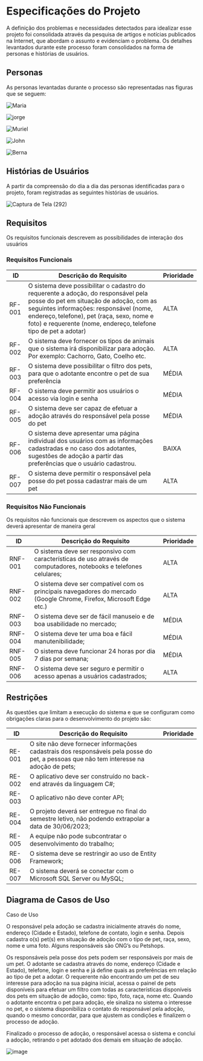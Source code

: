 # Especificações do Projeto

A definição dos problemas e necessidades detectados para idealizar esse projeto foi consolidada através da pesquisa de artigos e notícias publicados na Internet, que abordam o assunto e evidenciam o problema. Os detalhes levantados durante este processo foram consolidados na forma de personas e histórias de usuários.  

## Personas
As personas levantadas durante o processo são representadas nas figuras que se seguem:  

![Maria](https://user-images.githubusercontent.com/112135999/226181999-7aee16a2-cb3d-4a7f-9976-80d4f4bc8dbe.png)

![jorge](https://user-images.githubusercontent.com/112135999/226182011-0aa54ab3-5db2-40ba-a362-6ec9b2e995c5.png)

![Muriel](https://user-images.githubusercontent.com/112135999/226182018-1bd7eef9-740a-4a61-a665-1cc0c15807f0.png)

![John](https://user-images.githubusercontent.com/112135999/226182026-b65034e0-c51b-4a07-8a7c-7632a87a1951.png)

![Berna](https://user-images.githubusercontent.com/112135999/226182032-55fbbd4f-ccde-4536-828c-952f01ffba2f.png)

## Histórias de Usuários

A partir da compreensão do dia a dia das personas identificadas para o projeto, foram registradas as seguintes histórias de usuários.  

![Captura de Tela (292)](https://user-images.githubusercontent.com/117127986/225786513-984ca7ad-d71e-4ab3-8187-dca4ea8ded59.png)


## Requisitos

<!-- As tabelas que se seguem apresentam os requisitos funcionais e não funcionais que detalham o escopo do projeto.
 -->
 Os requisitos funcionais descrevem as possibilidades de interação dos usuários
 
### Requisitos Funcionais

|ID    | Descrição do Requisito  | Prioridade |
|------|-----------------------------------------|----|
|RF-001| O sistema deve possibilitar o cadastro do requerente a adoção, do responsável pela posse do pet em situação de adoção, com as seguintes informações: responsável (nome, endereço, telefone), pet (raça, sexo, nome e foto) e requerente (nome, endereço, telefone tipo de pet a adotar) | ALTA | 
|RF-002| O sistema deve fornecer os tipos de animais que o sistema irá disponibilizar para adoção. Por exemplo: Cachorro, Gato, Coelho etc.   | ALTA |
|RF-003| O sistema deve possibilitar o filtro dos pets, para que o adotante encontre o pet de sua preferência  | MÉDIA |
|RF-004| O sistema deve permitir aos usuários o acesso via login e senha | MÉDIA |
|RF-005| O sistema deve ser capaz de efetuar a adoção através do responsável pela posse do pet | MÉDIA |
|RF-006| O sistema deve apresentar uma página individual dos usuários com as informações cadastradas e no caso dos adotantes, sugestões de adoção a partir das preferências que o usuário cadastrou.  | BAIXA |
|RF-007| O sistema deve permitir o responsável pela posse do pet possa cadastrar mais de um pet | ALTA |

### Requisitos Não Funcionais
Os requisitos não funcionais que descrevem os aspectos que o sistema deverá apresentar de maneira geral

|ID    | Descrição do Requisito  | Prioridade |
|------|-----------------------------------------|----|
|RNF-001| O sistema deve ser responsivo com características de uso através de computadores, notebooks e telefones celulares; | ALTA | 
|RNF-002| O sistema deve ser compatível com os principais navegadores do mercado (Google Chrome, Firefox, Microsoft Edge etc.) | ALTA |
|RNF-003| O sistema deve ser de fácil manuseio e de boa usabilidade no mercado;  | MÉDIA |
|RNF-004| O sistema deve ter uma boa e fácil manutenibilidade;  | MÉDIA |
|RNF-005| O sistema deve funcionar 24 horas por dia 7 dias por semana; | MÉDIA |
|RNF-006|O sistema deve ser seguro e permitir o acesso apenas a usuários cadastrados; | ALTA |

## Restrições

As questões que limitam a execução do sistema e que se configuram como obrigações claras para o desenvolvimento do projeto são:

|ID    | Descrição do Requisito  | Prioridade |
|------|-----------------------------------------|----|
|RE-001| O site não deve fornecer informações cadastrais dos responsáveis pela posse do pet, a pessoas que não tem interesse na adoção de pets; 
|RE-002| O aplicativo deve ser construído no back-end através da linguagem C#;
|RE-003| O aplicativo não deve conter API;
|RE-004| O projeto deverá ser entregue no final do semestre letivo, não podendo extrapolar a data de 30/06/2023;
|RE-005| A equipe não pode subcontratar o desenvolvimento do trabalho;
|RE-006| O sistema deve se restringir ao uso de Entity Framework;
|RE-007| O sistema deverá se conectar com o Microsoft SQL Server ou MySQL;


## Diagrama de Casos de Uso

 Caso de Uso
 
O responsável pela adoção se cadastra inicialmente através do nome, endereço (Cidade e Estado),
telefone de contato, login e senha. Depois cadastra o(s) pet(s) em situação de adoção com o 
tipo de pet, raça, sexo, nome e uma foto. Alguns responsáveis são ONG’s ou Petshops.

Os responsáveis pela posse dos pets podem ser responsáveis por mais de um pet.
O adotante se cadastra através do nome, endereço (Cidade e Estado), telefone, login e senha e já 
define quais as preferências em relação ao tipo de pet a adotar. O requerente não encontrando 
um pet de seu interesse para adoção na sua página inicial, acessa o painel de pets disponíveis para 
efetuar um filtro com todas as características disponíveis dos pets em situação de adoção, como: tipo, 
foto, raça, nome etc. Quando o adotante encontra o pet para adoção, ele sinaliza no sistema o interesse 
no pet, e o sistema disponibiliza o contato do responsável pela adoção, quando o mesmo concordar, para 
que ajustem as condições e finalizem o processo de adoção.

Finalizado o processo de adoção, o responsável acessa o sistema e conclui a adoção, retirando o 
pet adotado dos demais em situação de adoção.

![image](https://user-images.githubusercontent.com/104168502/225792939-2e857404-40c2-40fd-b954-bd475673ed9b.png)




